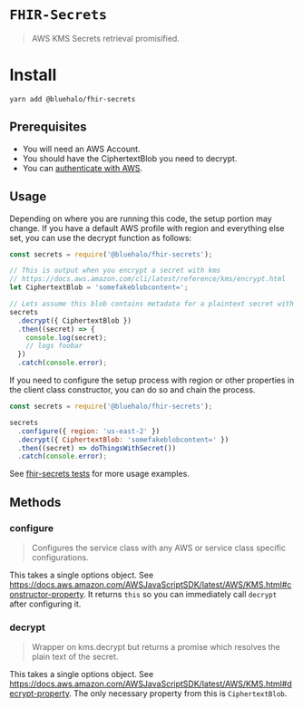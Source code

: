 # `FHIR-Secrets`

> AWS KMS Secrets retrieval promisified.

# Install

```shell
yarn add @bluehalo/fhir-secrets
```

## Prerequisites

- You will need an AWS Account.
- You should have the CiphertextBlob you need to decrypt.
- You can [authenticate with AWS](https://docs.aws.amazon.com/sdk-for-javascript/v2/developer-guide/setting-credentials-node.html).

## Usage

Depending on where you are running this code, the setup portion may change. If you have a default AWS profile with region and everything else set, you can use the decrypt function as follows:

```javascript
const secrets = require('@bluehalo/fhir-secrets');

// This is output when you encrypt a secret with kms
// https://docs.aws.amazon.com/cli/latest/reference/kms/encrypt.html
let CiphertextBlob = 'somefakeblobcontent=';

// Lets assume this blob contains metadata for a plaintext secret with value foobar
secrets
  .decrypt({ CiphertextBlob })
  .then((secret) => {
    console.log(secret);
    // logs foobar
  })
  .catch(console.error);
```

If you need to configure the setup process with region or other properties in the client class constructor, you can do so and chain the process.

```javascript
const secrets = require('@bluehalo/fhir-secrets');

secrets
  .configure({ region: 'us-east-2' })
  .decrypt({ CiphertextBlob: 'somefakeblobcontent=' })
  .then((secret) => doThingsWithSecret())
  .catch(console.error);
```

See [fhir-secrets tests](https://github.com/BlueHalo/node-fhir-server-core/tree/master/packages/fhir-secrets/index.test.js) for more usage examples.

## Methods

### configure

> Configures the service class with any AWS or service class specific configurations.

This takes a single options object. See https://docs.aws.amazon.com/AWSJavaScriptSDK/latest/AWS/KMS.html#constructor-property. It returns `this` so you can immediately call `decrypt` after configuring it.

### decrypt

> Wrapper on kms.decrypt but returns a promise which resolves the plain text of the secret.

This takes a single options object. See https://docs.aws.amazon.com/AWSJavaScriptSDK/latest/AWS/KMS.html#decrypt-property. The only necessary property from this is `CiphertextBlob`.
